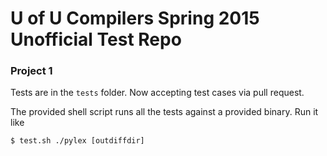 U of U Compilers Spring 2015 Unofficial Test Repo
=================================================

### Project 1

Tests are in the ```tests``` folder.
Now accepting test cases via pull request.

The provided shell script runs all the tests against a provided binary.
Run it like

```$ test.sh ./pylex [outdiffdir]```
